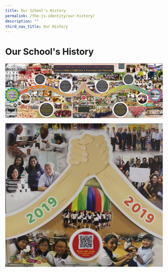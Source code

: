 ```yaml
---
title: Our School's History
permalink: /the-js-identity/our-history/
description: ""
third_nav_title: Our History
---
```

# **Our School's History**

![](/images/JING%20SHAN%20PS_HERITAGE%20MERGER%2021%20DEC.jpg)

![](/images/Hands%20amended.jpg)